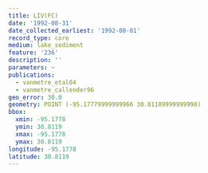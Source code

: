 ```yaml
---
title: LIV(FC)
date: '1992-08-31'
date_collected_earliest: '1992-08-01'
record_type: core
medium: lake_sediment
feature: '236'
description: ''
parameters: ~
publications:
  - vanmetre_etal04
  - vanmetre_callender96
geo_error: 30.0
geometry: POINT (-95.17779999999966 30.81189999999998)
bbox:
  xmin: -95.1778
  ymin: 30.8119
  xmax: -95.1778
  ymax: 30.8119
longitude: -95.1778
latitude: 30.8119
---
```

